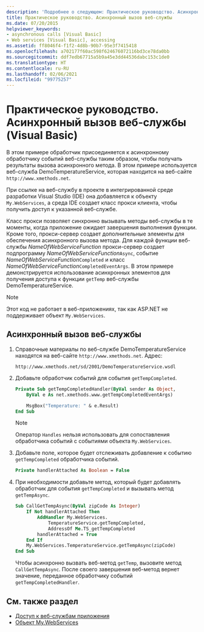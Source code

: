 ```yaml
---
description: 'Подробнее о следующем: Практическое руководство. Асинхронный вызов веб-службы (Visual Basic)'
title: Практическое руководство. Асинхронный вызов веб-службы
ms.date: 07/20/2015
helpviewer_keywords:
- asynchronous calls [Visual Basic]
- Web services [Visual Basic], accessing
ms.assetid: ff8046f4-f1f2-4d8b-90b7-95e3f7415418
ms.openlocfilehash: a702177f60ac598f624676072116bd3ce78da0bb
ms.sourcegitcommit: ddf7edb67715a5b9a45e3dd44536dabc153c1de0
ms.translationtype: HT
ms.contentlocale: ru-RU
ms.lasthandoff: 02/06/2021
ms.locfileid: "99775257"
---
```

# <a name="how-to-call-a-web-service-asynchronously-visual-basic"></a>Практическое руководство. Асинхронный вызов веб-службы (Visual Basic)

В этом примере обработчик присоединяется к асинхронному обработчику событий веб-службы таким образом, чтобы получать результаты вызова асинхронного метода. В этом примере используется веб-служба DemoTemperatureService, которая находится на веб-сайте `http://www.xmethods.net`.

При ссылке на веб-службу в проекте в интегрированной среде разработки Visual Studio (IDE) она добавляется к объекту `My.WebServices`, а среда IDE создает класс прокси клиента, чтобы получить доступ к указанной веб-службе.

Класс прокси позволяет синхронно вызывать методы веб-службы в те моменты, когда приложение ожидает завершения выполнения функции. Кроме того, прокси-сервер создает дополнительные элементы для обеспечения асинхронного вызова метода. Для каждой функции веб-службы *NameOfWebServiceFunction* прокси-сервер создает подпрограмму *NameOfWebServiceFunction*`Async`, событие *NameOfWebServiceFunction*`Completed` и класс *NameOfWebServiceFunction*`CompletedEventArgs`. В этом примере демонстрируется использование асинхронных элементов для получения доступа к функции `getTemp` веб-службы DemoTemperatureService.

> [!NOTE]
> Этот код не работает в веб-приложениях, так как ASP.NET не поддерживает объект `My.WebServices`.

## <a name="call-a-web-service-asynchronously"></a>Асинхронный вызов веб-службы

1. Справочные материалы по веб-службе DemoTemperatureService находятся на веб-сайте `http://www.xmethods.net`. Адрес:

    ```http
    http://www.xmethods.net/sd/2001/DemoTemperatureService.wsdl
    ```

2. Добавьте обработчик событий для события `getTempCompleted`.

    ```vb
    Private Sub getTempCompletedHandler(ByVal sender As Object,
        ByVal e As net.xmethods.www.getTempCompletedEventArgs)

        MsgBox("Temperature: " & e.Result)
    End Sub
    ```

    > [!NOTE]
    > Оператор `Handles` нельзя использовать для сопоставления обработчика событий с событиями объекта `My.WebServices`.

3. Добавьте поле, которое будет отслеживать добавление к событию `getTempCompleted` обработчика событий.

    ```vb
    Private handlerAttached As Boolean = False
    ```

4. При необходимости добавьте метод, который будет добавлять обработчик для события `getTempCompleted` и вызывать метод `getTempAsync`.

    ```vb
    Sub CallGetTempAsync(ByVal zipCode As Integer)
        If Not handlerAttached Then
            AddHandler My.WebServices.
                TemperatureService.getTempCompleted,
                AddressOf Me.TS_getTempCompleted
            handlerAttached = True
        End If
        My.WebServices.TemperatureService.getTempAsync(zipCode)
    End Sub
    ```

    Чтобы асинхронно вызвать веб-метод `getTemp`, вызовите метод `CallGetTempAsync`. После своего завершения веб-метод вернет значение, переданное обработчику событий `getTempCompletedHandler`.

## <a name="see-also"></a>См. также раздел

- [Доступ к веб-службам приложения](accessing-application-web-services.md)
- [Объект My.WebServices](../../language-reference/objects/my-webservices-object.md)
